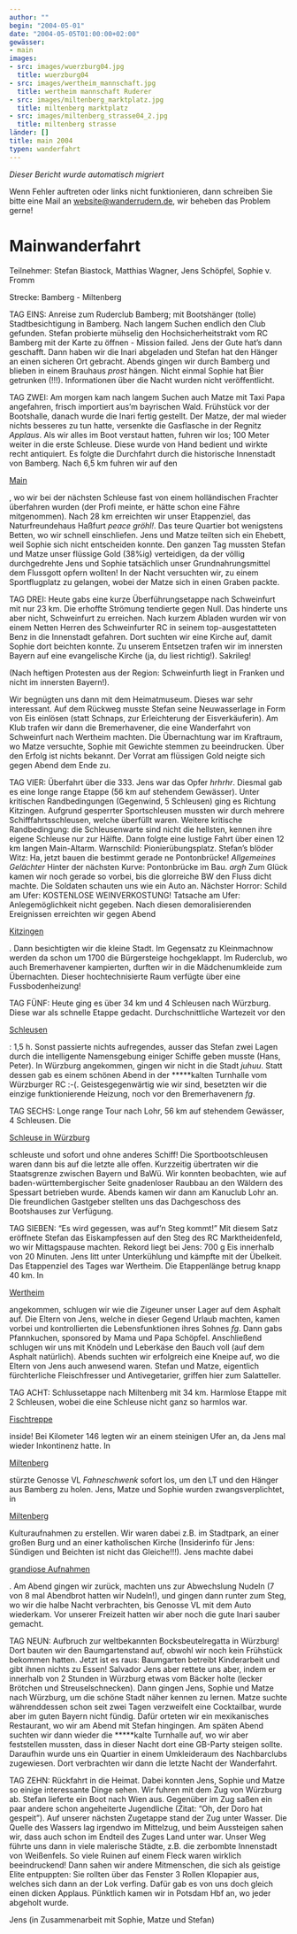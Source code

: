 ```yaml
---
author: ""
begin: "2004-05-01"
date: "2004-05-05T01:00:00+02:00"
gewässer:
- main
images:
- src: images/wuerzburg04.jpg
  title: wuerzburg04
- src: images/wertheim_mannschaft.jpg
  title: wertheim mannschaft Ruderer
- src: images/miltenberg_marktplatz.jpg
  title: miltenberg marktplatz
- src: images/miltenberg_strasse04_2.jpg
  title: miltenberg strasse
länder: []
title: main 2004
typen: wanderfahrt
---
```



*Dieser Bericht wurde automatisch migriert*

Wenn Fehler auftreten oder links nicht funktionieren, dann schreiben Sie bitte eine Mail an website@wanderrudern.de, wir beheben das Problem gerne!



# Mainwanderfahrt


Teilnehmer: Stefan Biastock, Matthias Wagner, Jens Schöpfel, Sophie v. Fromm

Strecke: Bamberg - Miltenberg

TAG EINS: Anreise zum Ruderclub Bamberg; mit Bootshänger (tolle) Stadtbesichtigung in Bamberg. Nach langem Suchen endlich den Club gefunden. Stefan probierte mühselig den Hochsicherheitstrakt vom RC Bamberg mit der Karte zu öffnen - Mission failed. Jens der Gute hat’s dann geschafft. Dann haben wir die Inari abgeladen und Stefan hat den Hänger an einen sicheren Ort gebracht. Abends gingen wir durch Bamberg und blieben in einem Brauhaus *prost* hängen. Nicht einmal Sophie hat Bier getrunken (!!!). Informationen über die Nacht wurden nicht veröffentlicht.

TAG ZWEI: Am morgen kam nach langem Suchen auch Matze mit Taxi Papa angefahren, frisch importiert aus’m bayrischen Wald. Frühstück vor der Bootshalle, danach wurde die Inari fertig gestellt. Der Matze, der mal wieder nichts besseres zu tun hatte, versenkte die Gasflasche in der Regnitz *Applaus*. Als wir alles im Boot verstaut hatten, fuhren wir los; 100 Meter weiter in die erste Schleuse. Diese wurde von Hand bedient und wirkte recht antiquiert. Es folgte die Durchfahrt durch die historische Innenstadt von Bamberg. Nach 6,5 km fuhren wir auf den

[Main](/berichte/2004/main_start)

, wo wir bei der nächsten Schleuse fast von einem holländischen Frachter überfahren wurden (der Profi meinte, er hätte schon eine Fähre mitgenommen). Nach 28 km erreichten wir unser Etappenziel, das Naturfreundehaus Haßfurt *peace* *gröhl!*. Das teure Quartier bot wenigstens Betten, wo wir schnell einschliefen. Jens und Matze teilten sich ein Ehebett, weil Sophie sich nicht entscheiden konnte. Den ganzen Tag mussten Stefan und Matze unser flüssige Gold (38%ig) verteidigen, da der völlig durchgedrehte Jens und Sophie tatsächlich unser Grundnahrungsmittel dem Flussgott opfern wollten! In der Nacht versuchten wir, zu einem Sportflugplatz zu gelangen, wobei der Matze sich in einen Graben packte.

TAG DREI: Heute gabs eine kurze Überführungsetappe nach Schweinfurt mit nur 23 km. Die erhoffte Strömung tendierte gegen Null. Das hinderte uns aber nicht, Schweinfurt zu erreichen. Nach kurzem Abladen wurden wir von einem Netten Herren des Schweinfurter RC in seinem top-ausgestatteten Benz in die Innenstadt gefahren. Dort suchten wir eine Kirche auf, damit Sophie dort beichten konnte. Zu unserem Entsetzen trafen wir im innersten Bayern auf eine evangelische Kirche (ja, du liest richtig!). Sakrileg!

(Nach heftigen Protesten aus der Region: Schweinfurth liegt in Franken und nicht im innersten Bayern!).

Wir begnügten uns dann mit dem Heimatmuseum. Dieses war sehr interessant. Auf dem Rückweg musste Stefan seine Neuwasserlage in Form von Eis einlösen (statt Schnaps, zur Erleichterung der Eisverkäuferin). Am Klub trafen wir dann die Bremerhavener, die eine Wanderfahrt von Schweinfurt nach Wertheim machten. Die Übernachtung war im Kraftraum, wo Matze versuchte, Sophie mit Gewichte stemmen zu beeindrucken. Über den Erfolg ist nichts bekannt. Der Vorrat am flüssigen Gold neigte sich gegen Abend dem Ende zu.

TAG VIER: Überfahrt über die 333. Jens war das Opfer *hrhrhr*. Diesmal gab es eine longe range Etappe (56 km auf stehendem Gewässer). Unter kritischen Randbedingungen (Gegenwind, 5 Schleusen) ging es Richtung Kitzingen. Aufgrund gesperrter Sportschleusen mussten wir durch mehrere Schifffahrtsschleusen, welche überfüllt waren. Weitere kritische Randbedingung: die Schleusenwarte sind nicht die hellsten, kennen ihre eigene Schleuse nur zur Hälfte. Dann folgte eine lustige Fahrt über einen 12 km langen Main-Altarm. Warnschild: Pionierübungsplatz. Stefan’s blöder Witz: Ha, jetzt bauen die bestimmt gerade ne Pontonbrücke! *Allgemeines Gelächter* Hinter der nächsten Kurve: Pontonbrücke im Bau. *argh* Zum Glück kamen wir noch gerade so vorbei, bis die glorreiche BW den Fluss dicht machte. Die Soldaten schauten uns wie ein Auto an. Nächster Horror: Schild am Ufer: KOSTENLOSE WEINVERKOSTUNG! Tatsache am Ufer: Anlegemöglichkeit nicht gegeben. Nach diesen demoralisierenden Ereignissen erreichten wir gegen Abend

[Kitzingen](/berichte/2004/kitzingen)

. Dann besichtigten wir die kleine Stadt. Im Gegensatz zu Kleinmachnow werden da schon um 1700 die Bürgersteige hochgeklappt. Im Ruderclub, wo auch Bremerhavener kampierten, durften wir in die Mädchenumkleide zum Übernachten. Dieser hochtechnisierte Raum verfügte über eine Fussbodenheizung!

TAG FÜNF: Heute ging es über 34 km und 4 Schleusen nach Würzburg. Diese war als schnelle Etappe gedacht. Durchschnittliche Wartezeit vor den

[Schleusen](/berichte/2004/mainschleuse)

: 1,5 h. Sonst passierte nichts aufregendes, ausser das Stefan zwei Lagen durch die intelligente Namensgebung einiger Schiffe geben musste (Hans, Peter). In Würzburg angekommen, gingen wir nicht in die Stadt *juhuu*. Statt dessen gab es einem schönen Abend in der *****kalten Turnhalle vom Würzburger RC :-(. Geistesgegenwärtig wie wir sind, besetzten wir die einzige funktionierende Heizung, noch vor den Bremerhavenern *fg*.

TAG SECHS: Longe range Tour nach Lohr, 56 km auf stehendem Gewässer, 4 Schleusen. Die

[Schleuse in Würzburg](/berichte/2004/wuerzburg)

schleuste und sofort und ohne anderes Schiff! Die Sportbootschleusen waren dann bis auf die letzte alle offen. Kurzzeitig übertraten wir die Staatsgrenze zwischen Bayern und BaWü. Wir konnten beobachten, wie auf baden-württembergischer Seite gnadenloser Raubbau an den Wäldern des Spessart betrieben wurde. Abends kamen wir dann am Kanuclub Lohr an. Die freundlichen Gastgeber stellten uns das Dachgeschoss des Bootshauses zur Verfügung.

TAG SIEBEN: “Es wird gegessen, was auf’n Steg kommt!” Mit diesem Satz eröffnete Stefan das Eiskampfessen auf den Steg des RC Marktheidenfeld, wo wir Mittagspause machten. Rekord liegt bei Jens: 700 g Eis innerhalb von 20 Minuten. Jens litt unter Unterkühlung und kämpfte mit der Übelkeit. Das Etappenziel des Tages war Wertheim. Die Etappenlänge betrug knapp 40 km. In

[Wertheim](/berichte/2004/werheim)

angekommen, schlugen wir wie die Zigeuner unser Lager auf dem Asphalt auf. Die Eltern von Jens, welche in dieser Gegend Urlaub machten, kamen vorbei und kontrollierten die Lebensfunktionen ihres Sohnes *fg*. Dann gabs Pfannkuchen, sponsored by Mama und Papa Schöpfel. Anschließend schlugen wir uns mit Knödeln und Leberkäse den Bauch voll (auf dem Asphalt natürlich). Abends suchten wir erfolgreich eine Kneipe auf, wo die Eltern von Jens auch anwesend waren. Stefan und Matze, eigentlich fürchterliche Fleischfresser und Antivegetarier, griffen hier zum Salatteller.

TAG ACHT: Schlussetappe nach Miltenberg mit 34 km. Harmlose Etappe mit 2 Schleusen, wobei die eine Schleuse nicht ganz so harmlos war.

[Fischtreppe](/berichte/2004/fischtreppe)

inside! Bei Kilometer 146 legten wir an einem steinigen Ufer an, da Jens mal wieder Inkontinenz hatte. In

[Miltenberg](/berichte/2004/miltenberg2)

stürzte Genosse VL *Fahneschwenk* sofort los, um den LT und den Hänger aus Bamberg zu holen. Jens, Matze und Sophie wurden zwangsverplichtet, in

[Miltenberg](/berichte/2004/miltenberg2)

Kulturaufnahmen zu erstellen. Wir waren dabei z.B. im Stadtpark, an einer großen Burg und an einer katholischen Kirche (Insiderinfo für Jens: Sündigen und Beichten ist nicht das Gleiche!!!). Jens machte dabei

[grandiose Aufnahmen](/berichte/2004/jensfilmt)

. Am Abend gingen wir zurück, machten uns zur Abwechslung Nudeln (7 von 8 mal Abendbrot hatten wir Nudeln!), und gingen dann runter zum Steg, wo wir die halbe Nacht verbrachten, bis Genosse VL mit dem Auto wiederkam. Vor unserer Freizeit hatten wir aber noch die gute Inari sauber gemacht.

TAG NEUN: Aufbruch zur weltbekannten Bocksbeutelregatta in Würzburg! Dort bauten wir den Baumgartenstand auf, obwohl wir noch kein Frühstück bekommen hatten. Jetzt ist es raus: Baumgarten betreibt Kinderarbeit und gibt ihnen nichts zu Essen! Salvador Jens aber rettete uns aber, indem er innerhalb von 2 Stunden in Würzburg etwas vom Bäcker holte (lecker Brötchen und Streuselschnecken). Dann gingen Jens, Sophie und Matze nach Würzburg, um die schöne Stadt näher kennen zu lernen. Matze suchte währenddessen schon seit zwei Tagen verzweifelt eine Cocktailbar, wurde aber im guten Bayern nicht fündig. Dafür orteten wir ein mexikanisches Restaurant, wo wir am Abend mit Stefan hingingen. Am späten Abend suchten wir dann wieder die *****kalte Turnhalle auf, wo wir aber feststellen mussten, dass in dieser Nacht dort eine GB-Party steigen sollte. Daraufhin wurde uns ein Quartier in einem Umkleideraum des Nachbarclubs zugewiesen. Dort verbrachten wir dann die letzte Nacht der Wanderfahrt.

TAG ZEHN: Rückfahrt in die Heimat. Dabei konnten Jens, Sophie und Matze so einige interessante Dinge sehen. Wir fuhren mit dem Zug von Würzburg ab. Stefan lieferte ein Boot nach Wien aus. Gegenüber im Zug saßen ein paar andere schon angeheiterte Jugendliche (Zitat: “Oh, der Doro hat gespeit”). Auf unserer nächsten Zugetappe stand der Zug unter Wasser. Die Quelle des Wassers lag irgendwo im Mittelzug, und beim Aussteigen sahen wir, dass auch schon im Endteil des Zuges Land unter war. Unser Weg führte uns dann in viele malerische Städte, z.B. die zerbombte Innenstadt von Weißenfels. So viele Ruinen auf einem Fleck waren wirklich beeindruckend! Dann sahen wir andere Mitmenschen, die sich als geistige Elite entpuppten: Sie rollten über das Fenster 3 Rollen Klopapier aus, welches sich dann an der Lok verfing. Dafür gab es von uns doch gleich einen dicken Applaus. Pünktlich kamen wir in Potsdam Hbf an, wo jeder abgeholt wurde.

Jens (in Zusammenarbeit mit Sophie, Matze und Stefan)
